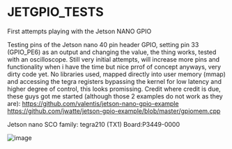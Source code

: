 # JETGPIO_TESTS
First attempts playing with the Jetson NANO GPIO

Testing pins of the Jetson nano 40 pin header GPIO, setting pin 33 (GPIO_PE6) as an output and changing the value, the thing works, tested with an oscilloscope. Still very initial attempts, will increase more pins and functionality when i have the time but nice prrof of concept anyways, very dirty code yet.
No libraries used, mapped directly into user memory (mmap) and accessing the tegra registers bypassing the kernel for low latency and higher degree of control, this looks promissing. Credit where credit is due, these guys got me started (although those 2 examples do not work as they are):
https://github.com/valentis/jetson-nano-gpio-example
https://github.com/jwatte/jetson-gpio-example/blob/master/gpiomem.cpp

Jetson nano SCO family: tegra210 (TX1)
Board:P3449-0000

![image](https://user-images.githubusercontent.com/47650457/164944765-998ca31c-d72c-4d2b-8cbc-7bea594ce8d5.png)





